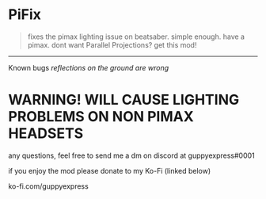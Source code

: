 # PiFix
> fixes the pimax lighting issue on beatsaber. simple enough. have a pimax. dont want Parallel Projections?
get this mod!
<hr>

Known bugs *reflections on the ground are wrong*

# WARNING! WILL CAUSE LIGHTING PROBLEMS ON NON PIMAX HEADSETS

any questions, feel free to send me a dm on discord at guppyexpress#0001



if you enjoy the mod please donate to my Ko-Fi (linked below)

ko-fi.com/guppyexpress
